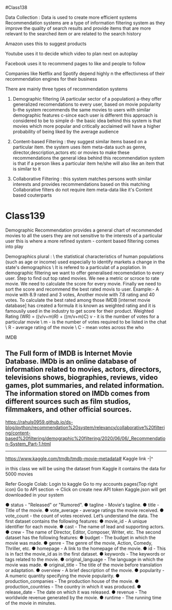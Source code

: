 #Class138

Data Collection : Data is used to create more efficient systems
Recommendation systems are a type of information filtering system as they improve the quality of search results and provide items that are more relevant to the searched item or are related to the search history

Amazon uses this to suggest products 

Youtube uses it to decide which video to plan next on autoplay 

Facebook uses it to recommend pages to like and people to follow

Companies like Netflix and Spotify depend highly n the effectivness of their recommendation engines for their business 


There are mainly three types of recommendation systems 

1) Demographic filtering (A particular sector of a population)
a-they offer generalized recomendations to every user, based on movie popularity
b-the system recommends the same movies to users with similar demographic features 
c-since each user is different this approach is considered to be to simple 
d- the basic idea behind this system is that movies which more popular and critically acclaimed will have a higher probability of being liked by the average audience

2) Content-based Filtering :
they suggest similar items based on a particular item.
the system uses item meta-data such as genre, director,description,actors etc or movies to make these recommendations
the general idea behind this recommendation system is that if a person likes a particular item he/she will also like an item that is similar to it 

3) Collaborative Filtering :
this system matches persons woth similar interests and provides recommendations based on this matching 
Collaborative filters do not require item meta-data like it's Content based couterparts

# Class139

Demographic Recommendation provides a general chart of recommended movies to all the users they are not sensitive to the interests of a particular user this is where a more refined system - content based filtering comes into play

Demographics plural : \ the statistical characteristics of human populations (such as age or income) used especially to identify markets a change in the state's demographics \ It is refered to a particulat of a poplation. In demographic filtering we want to offer generalised recomendation to every user. Step to find out top rated movies. We nee a metric or scroce to rate movie. We need to calculate the score for every movie. Finally we need to sort the score and recommend the best rated movis to user. Example:- A movie with 8.9 rated and 3 votes, Another movie with 7.8 rating and 40 votes. To calculate the best rated among those IMDB [internet movie database] has created a formula it is known as weighted rating and it is famousily used in the industry to get score for their product. Weighted Rating (WR) = ((v/v+m)R) + ((m/v+m)C) v - it is the number of votes for a particular movie \ m - is the number of votes required to be listed in the chat \ R - average rating of the movie \ C - mean votes across the who

IMDB

The Full form of IMDB is Internet Movie Database. IMDb is an online database of information related to movies, actors, directors, 
televisions shows, biographies, reviews, video games, plot summaries, and related information. The information stored on IMDb 
comes from different sources such as film studios, filmmakers, and other official sources.
-------------------------------------------

https://rahuls0959.github.io/ds-blog/python/recommendation%20system/relevancy/collaborative%20filtering/content-based%20filtering/demographic%20filtering/2020/06/06/_Recommendation-System_Part-1.html

-------------------------









https://www.kaggle.com/tmdb/tmdb-movie-metadata#
Kaggle link -|^

in this class we will be using the dataset from Kaggle
it contains the data for 5000 movies 

Refer Google Colab:
Login to kaggle 
Go to my accounts pages(Top right icon)
Go to API section -> Click on  create new API token 
Kaggle.json will get downloaded in your system 

● status - "Released" or "Rumored". 
● tagline - Movie's tagline. 
● title - Title of the movie. 
● vote_average - average ratings the movie received. 
● vote_count - the count of votes received.
Let’s understand the data. The first dataset contains the following features: 
● movie_id - A unique identifier for each movie.
 ● cast - The name of lead and supporting actors. 
 ● crew - The name of Director, Editor, Composer, Writer, etc.
The second dataset has the following features: 
● budget - The budget in which the movie was made. 
● genre - The genre of the movie, Action, Comedy, Thriller, etc. 
● homepage - A link to the homepage of the movie. 
● id - This is in fact the movie_id as in the first dataset. 
● keywords - The keywords or tags related to the movie. 
● original_language - The language in which the movie was made. 
● original_title - The title of the movie before translation or adaptation. 
● overview - A brief description of the movie. 
● popularity - A numeric quantity specifying the movie popularity. 
● production_companies - The production house of the movie. 
● production_countries - The country in which it was produced. 
● release_date - The date on which it was released. 
● revenue - The worldwide revenue generated by the movie. 
● runtime - The running time of the movie in minutes.
